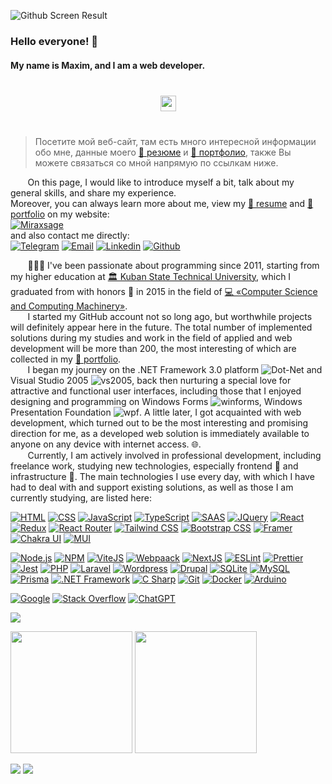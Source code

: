 
![Github Screen Result](https://github.com/miraxsage/miraxsage/assets/98733648/907d0a28-4729-4511-a4ac-8173c8fa928a)
### Hello everyone! 👋
#### My name is Maxim, and I am a web developer.

<div align="center" style="margin: 40px 0">
   <a href="https://github.com/romankh3/github-profile-views-counter">
       <img height="25px" src="https://komarev.com/ghpvc/?username=miraxsage&color=7951c8">
   </a>
</div>

>Посетите мой веб-сайт, там есть много интересной информации обо мне, данные моего <a target="_blank" href="miraxsage.ru">📝 резюме</a> и <a target="_blank" href="miraxsage.ru">💼 портфолио</a>, также Вы можете связаться со мной напрямую по ссылкам ниже.


&nbsp;&nbsp;&nbsp;&nbsp;&nbsp;&nbsp;&nbsp;On this page, I would like to introduce myself a bit, talk about my general skills, and share my experience.<br/>
Moreover, you can always learn more about me, view my <a target="_blank" href="miraxsage.ru">📝 resume</a> and <a target="_blank" href="miraxsage.ru">💼 portfolio</a> on my website:<br/>
<a target="_blank" href="miraxsage.ru"><img alt="Miraxsage" src="https://github.com/miraxsage/miraxsage/assets/98733648/b19b3178-4062-4480-bd7d-c7f81e773e60"></a><br/>
and also contact me directly:<br/>
<a target="_blank" href="https://t.me/miraxsage"><img alt="Telegram" src="https://img.shields.io/badge/Telegram-2CA5E0?style=for-the-badge&logo=telegram&logoColor=white"></a>
<a target="_blank" href="mailto:manin.maxim@mail.ru"><img alt="Email" src="https://img.shields.io/badge/email-015aff?style=for-the-badge&logo=mail.ru&logoColor=ff9a00"></a>
<a target="_blank" href="https://www.linkedin.com/in/manin-maxim-ba74a6221/"><img alt="Linkedin" src="https://img.shields.io/badge/LinkedIn-0077B5?style=for-the-badge&logo=linkedin&logoColor=white"></a>
<a target="_blank" href="https://github.com/miraxsage"><img alt="Github" src="https://img.shields.io/badge/GitHub-100000?style=for-the-badge&logo=github&logoColor=white"></a>

&nbsp;&nbsp;&nbsp;&nbsp;&nbsp;&nbsp;&nbsp;👨🏻‍💻 I've been passionate about programming since 2011, starting from my higher education at <a target="_blank" href="https://kubstu.ru">🏛️ Kuban State Technical University</a>, which I graduated from with honors 📕 in 2015 in the field of <a target="_blank" href="https://kubstu.ru/s-214">💻 «Computer Science and Computing Machinery»</a>.</br>
&nbsp;&nbsp;&nbsp;&nbsp;&nbsp;&nbsp;&nbsp;I started my GitHub account not so long ago, but worthwhile projects will definitely appear here in the future. The total number of implemented solutions during my studies and work in the field of applied and web development will be more than 200, the most interesting of which are collected in my <a target="_blank" href="miraxsage.ru">🔗 portfolio</a>.</br> 
&nbsp;&nbsp;&nbsp;&nbsp;&nbsp;&nbsp;&nbsp;I began my journey on the .NET Framework 3.0 platform ![Dot-Net](https://github.com/miraxsage/miraxsage/assets/98733648/cc61d47a-ca26-4bf9-9e9a-e6833f8a9a4a) and Visual Studio 2005 ![vs2005](https://github.com/miraxsage/miraxsage/assets/98733648/0c82288a-88b7-4010-96c4-227711a3364a), back then nurturing a special love for attractive and functional user interfaces, including those that I enjoyed designing and programming on Windows Forms ![winforms](https://github.com/miraxsage/miraxsage/assets/98733648/1cdb31c1-3c4c-4a69-92e4-1f9199b10857),
 Windows Presentation Foundation ![wpf](https://github.com/miraxsage/miraxsage/assets/98733648/8d7c895a-a8b9-4820-8878-d842a936507e). A little later, I got acquainted with web development, which turned out to be the most interesting and promising direction for me, as a developed web solution is immediately available to anyone on any device with internet access. 🌐.</br> 
&nbsp;&nbsp;&nbsp;&nbsp;&nbsp;&nbsp;&nbsp;Currently, I am actively involved in professional development, including freelance work, studying new technologies, especially frontend 📱 and infrastructure 🦾.
The main technologies I use every day, with which I have had to deal with and support existing solutions, as well as those I am currently studying, are listed here:

<a target="_blank" href="https://html.spec.whatwg.org/multipage/"><img alt="HTML" src="https://img.shields.io/badge/HTML5-E34F26?style=for-the-badge&logo=html5&logoColor=white"></a>
<a target="_blank" href="https://www.w3.org/Style/CSS/specs.en.html"><img alt="CSS" src="https://img.shields.io/badge/CSS3-1572B6?style=for-the-badge&logo=css3&logoColor=white"></a>
<a target="_blank" href="https://262.ecma-international.org/"><img alt="JavaScript" src="https://img.shields.io/badge/JavaScript-F7DF1E?style=for-the-badge&logo=javascript&logoColor=black"></a>
<a target="_blank" href="https://typescript-handbook.ru/"><img alt="TypeScript" src="https://img.shields.io/badge/TypeScript-007ACC?style=for-the-badge&logo=typescript&logoColor=white"></a>
<a target="_blank" href="https://sass-lang.com/documentation/"><img alt="SAAS" src="https://img.shields.io/badge/SASS-hotpink.svg?style=for-the-badge&logo=SASS&logoColor=white"></a>
<a target="_blank" href="https://jquery.com/"><img alt="JQuery" src="https://img.shields.io/badge/jQuery-0769AD?style=for-the-badge&logo=jquery&logoColor=white"></a>
<a target="_blank" href="https://react.dev/"><img alt="React" src="https://img.shields.io/badge/React-20232A?style=for-the-badge&logo=react&logoColor=61DAFB"></a>
<a target="_blank" href="https://redux.js.org/"><img alt="Redux" src="https://img.shields.io/badge/Redux-593D88?style=for-the-badge&logo=redux&logoColor=white"></a>
<a target="_blank" href="https://reactrouter.com/en/main"><img alt="React Router" src="https://img.shields.io/badge/React_Router-CA4245?style=for-the-badge&logo=react-router&logoColor=white"></a>
<a target="_blank" href="https://tailwindcss.com/"><img alt="Tailwind CSS" src="https://img.shields.io/badge/Tailwind_CSS-38B2AC?style=for-the-badge&logo=tailwind-css&logoColor=white"></a>
<a target="_blank" href="https://getbootstrap.com/"><img alt="Bootstrap CSS" src="https://img.shields.io/badge/bootstrap-%238511FA.svg?style=for-the-badge&logo=bootstrap&logoColor=white"></a>
<a target="_blank" href="https://www.framer.com/"><img alt="Framer" src="https://img.shields.io/badge/Framer-black?style=for-the-badge&logo=framer&logoColor=blue"></a>
<a target="_blank" href="https://v2.chakra-ui.com/"><img alt="Chakra UI" src="https://img.shields.io/badge/chakra-%234ED1C5.svg?style=for-the-badge&logo=chakraui&logoColor=white"></a>
<a target="_blank" href="https://mui.com/"><img alt="MUI" src="https://img.shields.io/badge/MUI-%230081CB.svg?style=for-the-badge&logo=mui&logoColor=white"></a>


<a target="_blank" href="https://nodejs.org/api/all.html"><img alt="Node.js" src="https://img.shields.io/badge/Node.js-43853D?style=for-the-badge&logo=node.js&logoColor=white"></a>
<a target="_blank" href="https://www.npmjs.com/"><img alt="NPM" src="https://img.shields.io/badge/NPM-%23CB3837.svg?style=for-the-badge&logo=npm&logoColor=white"></a>
<a target="_blank" href="https://vitejs.dev/"><img alt="ViteJS" src="https://img.shields.io/badge/vite-%23646CFF.svg?style=for-the-badge&logo=vite&logoColor=white"></a>
<a target="_blank" href="https://webpack.js.org/"><img alt="Webpaack" src="https://img.shields.io/badge/webpack-%238DD6F9.svg?style=for-the-badge&logo=webpack&logoColor=black"></a>
<a target="_blank" href="https://nextjs.org/"><img alt="NextJS" src="https://img.shields.io/badge/Next-black?style=for-the-badge&logo=next.js&logoColor=white"></a>
<a target="_blank" href="https://eslint.org/"><img alt="ESLint" src="https://img.shields.io/badge/ESLint-4B3263?style=for-the-badge&logo=eslint&logoColor=white"></a>
<a target="_blank" href="https://prettier.io/"><img alt="Prettier" src="https://img.shields.io/badge/prettier-334653?style=for-the-badge&logo=prettier&logoColor=white"></a>
<a target="_blank" href="https://jestjs.io/ru/"><img alt="Jest" src="https://img.shields.io/badge/-jest-%23C21325?style=for-the-badge&logo=jest&logoColor=white"></a>
<a target="_blank" href="https://www.php.net/docs.php"><img alt="PHP" src="https://img.shields.io/badge/PHP-777BB4?style=for-the-badge&logo=php&logoColor=white"></a>
<a target="_blank" href="https://laravel.com/"><img alt="Laravel" src="https://img.shields.io/badge/Laravel-FF2D20?style=for-the-badge&logo=laravel&logoColor=white"></a>
<a target="_blank" href="https://wordpress.org/documentation/"><img alt="Wordpress" src="https://img.shields.io/badge/WordPress-%23117AC9.svg?style=for-the-badge&logo=WordPress&logoColor=white"></a>
<a target="_blank" href="https://www.drupal.org/"><img alt="Drupal" src="https://img.shields.io/badge/drupal-%230678BE.svg?style=for-the-badge&logo=drupal&logoColor=white"></a>
<a target="_blank" href="https://www.sqlite.org/"><img alt="SQLite" src="https://img.shields.io/badge/SQLite-07405E?style=for-the-badge&logo=sqlite&logoColor=white"></a>
<a target="_blank" href="https://www.mysql.com/"><img alt="MySQL" src="https://img.shields.io/badge/mysql-4479A1.svg?style=for-the-badge&logo=mysql&logoColor=white"></a>
<a target="_blank" href="https://www.prisma.io/docs/"><img alt="Prisma" src="https://img.shields.io/badge/Prisma-3982CE?style=for-the-badge&logo=Prisma&logoColor=white"></a>
<a target="_blank" href="https://learn.microsoft.com/en-us/dotnet/framework/"><img alt=".NET Framework" src="https://img.shields.io/badge/.NET-5C2D91?style=for-the-badge&logo=.net&logoColor=white"></a>
<a target="_blank" href="https://learn.microsoft.com/en-us/dotnet/csharp/"><img alt="C Sharp" src="https://img.shields.io/badge/C%23-239120?style=for-the-badge&logo=c-sharp&logoColor=white"></a>
<a target="_blank" href="https://git-scm.com/"><img alt="Git" src="https://img.shields.io/badge/git-%23F05033.svg?style=for-the-badge&logo=git&logoColor=white"></a>
<a target="_blank" href="https://www.docker.com/"><img alt="Docker" src="https://img.shields.io/badge/docker-%230db7ed.svg?style=for-the-badge&logo=docker&logoColor=white"></a>
<a target="_blank" href="https://www.arduino.cc/"><img alt="Arduino" src="https://img.shields.io/badge/-Arduino-00979D?style=for-the-badge&logo=Arduino&logoColor=white"></a>

<a target="_blank" href="https://www.google.com/"><img alt="Google" src="https://img.shields.io/badge/google-4285F4?style=for-the-badge&logo=google&logoColor=white"></a>
<a target="_blank" href="https://stackoverflow.com/"><img alt="Stack Overflow" src="https://img.shields.io/badge/stack%20overflow-eb781d?style=for-the-badge&logo=stack-overflow&logoColor=white"></a>
<a target="_blank" href="https://openai.com/chatgpt"><img alt="ChatGPT" src="https://img.shields.io/badge/chatGPT-74aa9c?style=for-the-badge&logo=openai&logoColor=white"></a>

<p>
<img src="http://github-profile-summary-cards.vercel.app/api/cards/profile-details?username=miraxsage&theme=shades_of_purple"/>
</p>

<p>
  <img height="195" src="http://github-profile-summary-cards.vercel.app/api/cards/stats?username=miraxsage&theme=shades_of_purple"/>
  <img height="195" src="http://github-profile-summary-cards.vercel.app/api/cards/productive-time?username=miraxsage&theme=shades_of_purple&utcOffset=3"/>
</p>

<p>
  <img src="http://github-profile-summary-cards.vercel.app/api/cards/repos-per-language?username=miraxsage&theme=shades_of_purple"/>
  <img src="http://github-profile-summary-cards.vercel.app/api/cards/most-commit-language?username=miraxsage&theme=shades_of_purple"/>
</p>
